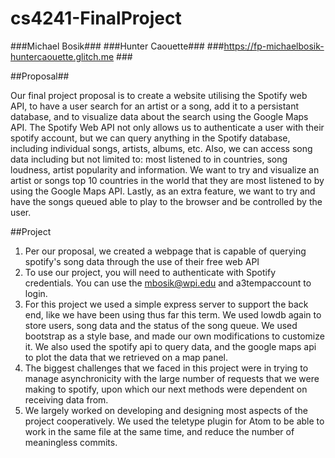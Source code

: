 # cs4241-FinalProject
###Michael Bosik###
###Hunter Caouette###
###https://fp-michaelbosik-huntercaouette.glitch.me ###


##Proposal##

Our final project proposal is to create a website utilising the Spotify web API,
to have a user search for an artist or a song, add it to a persistant database,
and to visualize data about the search using the Google Maps API.
The Spotify Web API not only allows us to authenticate a user with their spotify account,
but we can query anything in the Spotify database, including individual songs, artists, albums, etc.
Also, we can access song data including but not limited to: most listened to in countries, song loudness,
artist popularity and information.
We want to try and visualize an artist or songs top 10 countries in the world that they are most listened to
by using the Google Maps API.
Lastly, as an extra feature, we want to try and have the songs queued able to play to the browser and be controlled
by the user.

##Project

1.  Per our proposal, we created a webpage that is capable of querying spotify's song data through the use of their free web API
2. To use our project, you will need to authenticate with Spotify credentials. You can use the mbosik@wpi.edu and a3tempaccount to login.
3. For this project we used a simple express server to support the back end, like we have been using thus far this term. We used lowdb again to store users, song data and the status of the song queue. We used bootstrap as a style base, and made our own modifications to customize it. We also used the spotify api to query data, and the google maps api to plot the data that we retrieved on a map panel.
4. The biggest challenges that we faced in this project were in trying to manage asynchronicity with the large number of requests that we were making to spotify, upon which our next methods were dependent on receiving data from.
5. We largely worked on developing and designing most aspects of the project cooperatively. We used the teletype plugin for Atom to be able to work in the same file at the same time, and reduce the number of meaningless commits.
